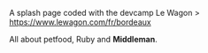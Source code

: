 A splash page coded with the devcamp Le Wagon > https://www.lewagon.com/fr/bordeaux

All about petfood, Ruby and **Middleman**.
